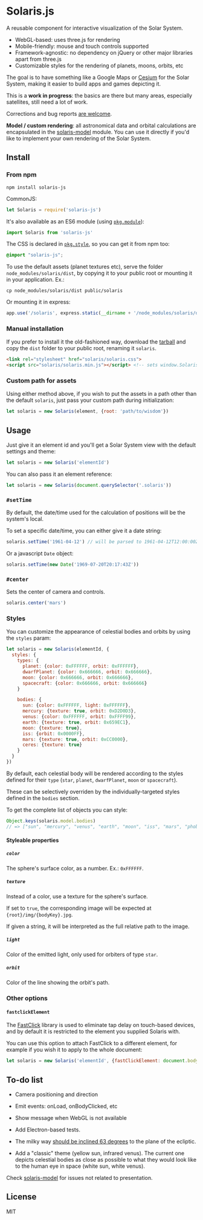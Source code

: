 # Solaris.js

A reusable component for interactive visualization of the Solar System.

- WebGL-based: uses three.js for rendering
- Mobile-friendly: mouse and touch controls supported
- Framework-agnostic: no dependency on jQuery or other major libraries apart from three.js
- Customizable styles for the rendering of planets, moons, orbits, etc

The goal is to have something like a Google Maps or [Cesium](https://github.com/AnalyticalGraphicsInc/cesium/) for the Solar System, making it easier to build apps and games depicting it.

This is a **work in progress**: the basics are there but many areas, especially satellites, still need a lot of work.

Corrections and bug reports [are welcome](https://github.com/skepticalimagination/solaris-js/issues).

**Model / custom rendering**: all astronomical data and orbital calculations are encapsulated in the [solaris-model](https://github.com/skepticalimagination/solaris-model) module. You can use it directly if you'd like to implement your own rendering of the Solar System.

## Install

### From npm

```
npm install solaris-js
```

CommonJS:

```javascript
let Solaris = require('solaris-js')
```

It's also available as an ES6 module (using [`pkg.module`](https://github.com/rollup/rollup/wiki/pkg.module)):

```javascript
import Solaris from 'solaris-js'
```

The CSS is declared in [`pkg.style`](https://stackoverflow.com/questions/32037150/style-field-in-package-json), so you can get it from npm too:

```css
@import "solaris-js";
```

To use the default assets (planet textures etc), serve the folder `node_modules/solaris/dist`, by copying it to your public root or mounting it in your application. Ex.:

```
cp node_modules/solaris/dist public/solaris
```

Or mounting it in express:

```javascript
app.use('/solaris', express.static(__dirname + '/node_modules/solaris/dist'))
```

### Manual installation

If you prefer to install it the old-fashioned way, download the [tarball](https://registry.npmjs.org/solaris-js/-/solaris-js-0.1.1.tgz) and copy the `dist` folder to your public root, renaming it `solaris`.

```html
<link rel="stylesheet" href="solaris/solaris.css">
<script src="solaris/solaris.min.js"></script> <!-- sets window.Solaris -->
```

### Custom path for assets

Using either method above, if you wish to put the assets in a path other than the default `solaris`, just pass your custom path during initialization:

```javascript
let solaris = new Solaris(element, {root: 'path/to/wisdom'})
```

## Usage

Just give it an element id and you'll get a Solar System view with the default settings and theme:

```javascript
let solaris = new Solaris('elementId')
```

You can also pass it an element reference:

```javascript
let solaris = new Solaris(document.querySelector('.solaris'))
```

### `#setTime`

By default, the date/time used for the calculation of positions will be the system's local.

To set a specific date/time, you can either give it a date string:

```javascript
solaris.setTime('1961-04-12') // will be parsed to 1961-04-12T12:00:00Z (UTC)
```

Or a javascript `Date` object:

```javascript
solaris.setTime(new Date('1969-07-20T20:17:43Z'))
```

### `#center`

Sets the center of camera and controls.

```javascript
solaris.center('mars')
```

### Styles

You can customize the appearance of celestial bodies and orbits by using the `styles` param:

```javascript
let solaris = new Solaris(elementId, {
  styles: {
    types: {
      planet: {color: 0xFFFFFF, orbit: 0xFFFFFF},
      dwarfPlanet: {color: 0x666666, orbit: 0x666666},
      moon: {color: 0x666666, orbit: 0x666666},
      spacecraft: {color: 0x666666, orbit: 0x666666}
    }

    bodies: {
      sun: {color: 0xFFFFFF, light: 0xFFFFFF},
      mercury: {texture: true, orbit: 0xD2D0D3},
      venus: {color: 0xFFFFFF, orbit: 0xFFFF99},
      earth: {texture: true, orbit: 0x659EC1},
      moon: {texture: true},
      iss: {orbit: 0x0000FF},
      mars: {texture: true, orbit: 0xCC0000},
      ceres: {texture: true}
    }
  }
})
```

By default, each celestial body will be rendered according to the styles defined for their `type` (`star`, `planet`, `dwarfPlanet`, `moon` or `spacecraft`).

These can be selectively overriden by the individually-targeted styles defined in the `bodies` section.

To get the complete list of objects you can style:

```javascript
Object.keys(solaris.model.bodies)
// => ["sun", "mercury", "venus", "earth", "moon", "iss", "mars", "phobos", "deimos", "ceres", "jupiter", "io", "europa", "ganymede", "callisto", "saturn", "mimas", "enceladus", "tethys", "dione", "rhea", "titan", "hyperion", "iapetus", "phoebe", "uranus", "titania", "neptune", "triton", "pluto", "eris", "sedna"]
```

#### Styleable properties

##### `color`

The sphere's surface color, as a number. Ex.: `0xFFFFFF`.

##### `texture`

Instead of a color, use a texture for the sphere's surface.

If set to `true`, the corresponding image will be expected at `{root}/img/{bodyKey}.jpg`.

If given a string, it will be interpreted as the full relative path to the image.

##### `light`

Color of the emitted light, only used for orbiters of type `star`.

##### `orbit`

Color of the line showing the orbit's path.

### Other options

#### `fastclickElement`

The [FastClick](https://github.com/ftlabs/fastclick) library is used to eliminate tap delay on touch-based devices, and by default it is restricted to the element you supplied Solaris with.

You can use this option to attach FastClick to a different element, for example if you wish it to apply to the whole document:

```javascript
let solaris = new Solaris('elementId', {fastClickElement: document.body})
```

## To-do list

- Camera positioning and direction

- Emit events: onLoad, onBodyClicked, etc

- Show message when WebGL is not available

- Add Electron-based tests.

- The milky way [should be inclined 63 degrees](http://curious.astro.cornell.edu/about-us/159-our-solar-system/the-sun/the-solar-system/236-are-the-planes-of-solar-systems-aligned-with-the-plane-of-the-galaxy-intermediate) to the plane of the ecliptic.

- Add a "classic" theme (yellow sun, infrared venus). The current one depicts celestial bodies as close as possible to what they would look like to the human eye in space (white sun, white venus).

Check [solaris-model](https://github.com/skepticalimagination/solaris-model) for issues not related to presentation.

## License

MIT
